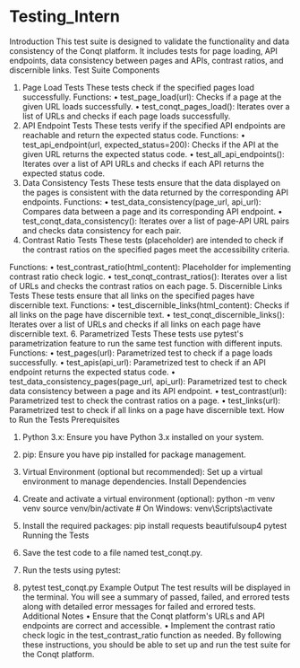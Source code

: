 # Testing_Intern
Introduction
This test suite is designed to validate the functionality and data consistency of the Conqt platform. It includes tests for page loading, API endpoints, data consistency between pages and APIs, contrast ratios, and discernible links.
Test Suite Components
1. Page Load Tests
These tests check if the specified pages load successfully.
Functions:
•	test_page_load(url): Checks if a page at the given URL loads successfully.
•	test_conqt_pages_load(): Iterates over a list of URLs and checks if each page loads successfully.
2. API Endpoint Tests
These tests verify if the specified API endpoints are reachable and return the expected status code.
Functions:
•	test_api_endpoint(url, expected_status=200): Checks if the API at the given URL returns the expected status code.
•	test_all_api_endpoints(): Iterates over a list of API URLs and checks if each API returns the expected status code.
3. Data Consistency Tests
These tests ensure that the data displayed on the pages is consistent with the data returned by the corresponding API endpoints.
Functions:
•	test_data_consistency(page_url, api_url): Compares data between a page and its corresponding API endpoint.
•	test_conqt_data_consistency(): Iterates over a list of page-API URL pairs and checks data consistency for each pair.
4. Contrast Ratio Tests
These tests (placeholder) are intended to check if the contrast ratios on the specified pages meet the accessibility criteria.

Functions:
•	test_contrast_ratio(html_content): Placeholder for implementing contrast ratio check logic.
•	test_conqt_contrast_ratios(): Iterates over a list of URLs and checks the contrast ratios on each page.
5. Discernible Links Tests
These tests ensure that all links on the specified pages have discernible text.
Functions:
•	test_discernible_links(html_content): Checks if all links on the page have discernible text.
•	test_conqt_discernible_links(): Iterates over a list of URLs and checks if all links on each page have discernible text.
6. Parametrized Tests
These tests use pytest's parametrization feature to run the same test function with different inputs.
Functions:
•	test_pages(url): Parametrized test to check if a page loads successfully.
•	test_apis(api_url): Parametrized test to check if an API endpoint returns the expected status code.
•	test_data_consistency_pages(page_url, api_url): Parametrized test to check data consistency between a page and its API endpoint.
•	test_contrast(url): Parametrized test to check the contrast ratios on a page.
•	test_links(url): Parametrized test to check if all links on a page have discernible text.
How to Run the Tests
Prerequisites
1.	Python 3.x: Ensure you have Python 3.x installed on your system.
2.	pip: Ensure you have pip installed for package management.
3.	Virtual Environment (optional but recommended): Set up a virtual environment to manage dependencies.
Install Dependencies
1.	Create and activate a virtual environment (optional):
python -m venv venv
source venv/bin/activate  # On Windows: venv\Scripts\activate



2.	Install the required packages:
pip install requests beautifulsoup4 pytest
Running the Tests
1.	Save the test code to a file named test_conqt.py.
2.	Run the tests using pytest:
3.	pytest test_conqt.py
Example Output
The test results will be displayed in the terminal. You will see a summary of passed, failed, and errored tests along with detailed error messages for failed and errored tests.
Additional Notes
•	Ensure that the Conqt platform's URLs and API endpoints are correct and accessible.
•	Implement the contrast ratio check logic in the test_contrast_ratio function as needed.
By following these instructions, you should be able to set up and run the test suite for the Conqt platform.

